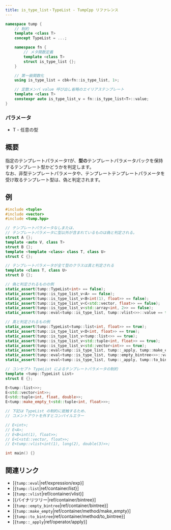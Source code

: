 ```yaml
---
title: is_type_list・TypeList - TumpCpp リファレンス
---
```


```cpp
namespace tump {
    // 制約
    template <class T>
    concept TypeList = ...;

    namespace fn {
        // メタ関数定義
        template <class T>
        struct is_type_list {};
    }

    // 第一級関数化
    using is_type_list = cbk<fn::is_type_list, 1>;

    // 定数メンバ value 呼び出し省略のエイリアステンプレート
    template <class T>
    constexpr auto is_type_list_v = fn::is_type_list<T>::value;
}
```

### パラメータ

- T - 任意の型

## 概要

指定のテンプレートパラメータ`T`が、**型の**テンプレートパラメータパックを保持するテンプレート型かどうかを判定します。  
なお、非型テンプレートパラメータや、テンプレートテンプレートパラメータを受け取るテンプレート型は、偽と判定されます。

## 例

```cpp
#include <tuple>
#include <vector>
#include <tump.hpp>

// テンプレートパラメータなしまたは、
// テンプレートパラメータに型以外が含まれているものは偽と判定される。
struct A {};
template <auto V, class T>
struct B {};
template <template <class> class T, class U>
struct C {};

// テンプレートパラメータが全て型のクラスは真と判定される
template <class T, class U>
struct D {};

// 偽と判定されるものの例
static_assert(tump::TypeList<int> == false);
static_assert(tump::is_type_list_v<A> == false);
static_assert(tump::is_type_list_v<B<int(1), float>> == false);
static_assert(tump::is_type_list_v<C<std::vector, float>> == false);
static_assert(tump::is_type_list_v<std::array<int, 2>> == false);
static_assert(tump::eval<tump::is_type_list, tump::vlist<>>::value == false);

// 真と判定されるもの例
static_assert(tump::TypeList<tump::list<int, float>> == true);
static_assert(tump::is_type_list_v<D<int, float>> == true);
static_assert(tump::is_type_list_v<tump::list<>> == true);
static_assert(tump::is_type_list_v<std::tuple<int, float>> == true);
static_assert(tump::is_type_list_v<std::vector<int>> == true);
static_assert(tump::eval<tump::is_type_list, tump::_apply, tump::make_empty, std::tuple<int>>::value == true);
static_assert(tump::eval<tump::is_type_list, tump::empty_bintree<>>::value == true);
static_assert(tump::eval<tump::is_type_list, tump::_apply, tump::to_bintree, std::tuple<int, float>>::value == true);

// コンセプト TypeList によるテンプレートパラメータの制約
template <tump::TypeList List>
struct E {};

E<tump::list<>>;
E<std::vector<int>>;
E<std::tuple<int, float, double>>;
E<tump::make_empty_t<std::tuple<int, float>>>;

// 下記は TypeList の制約に抵触するため、
// コメントアウトを外すとコンパイルエラー

// E<int>;
// E<A>;
// E<B<int(1), float>>;
// E<C<std::vector, float>>;
// E<tump::vlist<int(1), long(2), double(3)>>;

int main() {}
```

## 関連リンク

- [{`tump::eval`|ref/expression/exp}]
- [{`tump::list`|ref/container/list}]
- [{`tump::vlist`|ref/container/vlist}]
- [{バイナリツリー|ref/container/bintree}]
- [{`tump::empty_bintree`|ref/container/bintree}]
- [{`tump::make_empty`|ref/container/method/make_empty}]
- [{`tump::to_bintree`|ref/container/method/to_bintree}]
- [{`tump::_apply`|ref/operator/apply}]
